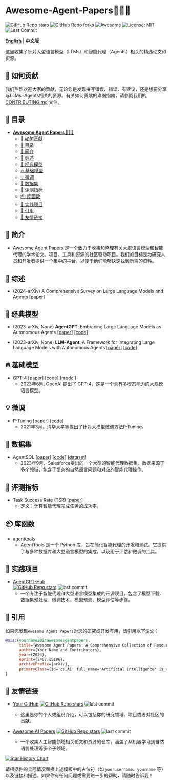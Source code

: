 # **Awesome-Agent-Papers**🚀🚀🚀


[![GitHub Repo stars](https://img.shields.io/github/stars/yourusername/Awesome-Agent-Papers?style=social)](https://github.com/yourusername/Awesome-Agent-Papers/) 
[![GitHub Repo forks](https://img.shields.io/github/forks/yourusername/Awesome-Agent-Papers?style=social)](https://github.com/yourusername/Awesome-Agent-Papers/) 
[![Awesome](https://img.shields.io/badge/Awesome-green.svg)](https://github.com/yourusername/Awesome-Agent-Papers/) 
[![License: MIT](https://img.shields.io/badge/License-MIT-green.svg)](https://opensource.org/licenses/MIT)  
![Last Commit](https://img.shields.io/github/last-commit/yourusername/Awesome-Agent-Papers?color=green) 


[**English**](README.md) | **中文版**

这里收集了针对大型语言模型（LLMs）和智能代理（Agents）相关的精选论文和资源。

## 🌱 如何贡献
我们热烈欢迎大家的贡献，无论您是发现拼写错误、错误、有建议，还是想要分享与LLMs+Agents相关的资源。有关如何贡献的详细指南，请参阅我们的 [CONTRIBUTING.md](CONTRIBUTING.md) 文件。

## 📜 目录
- [**Awesome Agent Papers**🚀🚀🚀](#awesome-agent-papers)
  - [🌱 如何贡献](#-如何贡献)
  - [📜 目录](#-目录)
  - [👋 简介](#-简介)
  - [📖 综述](#-综述)
  - [💬 经典模型](#-经典模型)
  - [🔥 基础模型](#-基础模型)
  - [💡 微调](#-微调)
  - [💪 数据集](#-数据集)
  - [🌈 评测指标](#-评测指标)
  - [📦 库函数](#-库函数)
  - [🔧 实践项目](#-实践项目)
  - [🔗 引用](#-引用)
  - [🤝 友情链接](#-友情链接)

## 👋 简介
- Awesome Agent Papers 是一个致力于收集和整理有关大型语言模型和智能代理的学术论文、项目、工具和资源的社区驱动项目。我们的目标是为研究人员和开发者提供一个集中的平台，以便于他们能够快速找到所需的资料。

## 📖 综述
- (2024-arXiv) A Comprehensive Survey on Large Language Models and Agents [[paper](https://arxiv.org/pdf/2407.15186)] 

## 💬 经典模型
- (2023-arXiv, None) **AgentGPT**: Embracing Large Language Models as Autonomous Agents [[paper](https://arxiv.org/pdf/2312.11242.pdf)] 
[[code](https://github.com/yourusername/agentgpt)] 

- (2023-arXiv, None) **LLM-Agent**: A Framework for Integrating Large Language Models with Autonomous Agents [[paper](https://arxiv.org/pdf/2312.03463.pdf)] 
[[code](https://github.com/yourusername/llm-agent)] 

## 🔥 基础模型
- GPT-4 [[paper](https://arxiv.org/pdf/2306.01116.pdf)]  [[code](https://github.com/openai/gpt-4)]  [[model](https://huggingface.co/openai-gpt-4)] 
  - 2023年6月, OpenAI 提出了 GPT-4，这是一个具有多模态能力的大规模语言模型。

## 💡 微调
- P-Tuning [[paper](https://arxiv.org/pdf/2103.10385.pdf)]  [[code](https://github.com/THUDM/P-tuning)]  
  - 2021年3月，清华大学等提出了针对大模型微调方法P-Tuning。

## 💪 数据集
- AgentSQL [[paper](https://arxiv.org/pdf/1709.00103.pdf)]  [[code](https://github.com/salesforce/AgentSQL)]  [[dataset](https://github.com/salesforce/AgentSQL)] 
  - 2023年9月，Salesforce提出的一个大型的智能代理数据集，数据来源于多个领域，包含了复杂的自然语言问题和对应的智能代理操作。

## 🌈 评测指标
- Task Success Rate (TSR) [[paper](https://arxiv.org/pdf/2208.13629.pdf)] 
  - 定义：计算智能代理完成任务的成功率。

## 📦 库函数
- [agenttools](https://pypi.org/project/agenttools/) 
  - AgentTools 是一个 Python 库，旨在简化智能代理的开发和测试。它提供了与多种数据库和大型语言模型的集成，以及用于评估和微调的工具。

## 🔧 实践项目
- [AgentGPT-Hub](https://github.com/yourusername/AgentGPT-Hub)  
[![GitHub Repo stars](https://img.shields.io/github/stars/yourusername/AgentGPT-Hub?style=social)](https://github.com/yourusername/AgentGPT-Hub/stargazers) 
![last commit](https://img.shields.io/github/last-commit/yourusername/AgentGPT-Hub?color=green) 
  - 一个专注于智能代理和大型语言模型集成的开源项目，包含了模型下载、数据集预处理、微调技术、模型预测、模型评估等步骤。

## 🔗 引用
如果您发现`Awesome Agent Papers`对您的研究或开发有用，请引用以下<a href="https://arxiv.org/abs/2407.15186"  target="_blank">论文</a>：

```bibtex
@misc{yourname2024awesomeagentpapers,
      title={Awesome Agent Papers: A Comprehensive Collection of Resources on Large Language Models and Agents}, 
      author={Your Name and Contributors},
      year={2024},
      eprint={2407.15186},
      archivePrefix={arXiv},
      primaryClass={id='cs.AI' full_name='Artificial Intelligence' is_active=True alt_name=None in_archive='cs' is_general=False description='Covers all areas of artificial intelligence. Roughly includes material in ACM Subject Classes I.2 and F.1.1.'}
}
```

## 🤝 友情链接
- [Your GitHub](https://github.com/yourusername) 
[![GitHub Repo stars](https://img.shields.io/github/stars/yourusername?style=social)](https://github.com/yourusername) 
![last commit](https://img.shields.io/github/last-commit/yourusername/Awesome-Agent-Papers?color=green) 
  - 这里是你的个人或组织介绍，可以包括你的研究领域、项目或者对社区的贡献。

- [Awesome AI Papers](https://github.com/awesome-ai-papers) 
  [![GitHub Repo stars](https://img.shields.io/github/stars/awesome-ai-papers?style=social)](https://github.com/awesome-ai-papers/stargazers) 
  ![last commit](https://img.shields.io/github/last-commit/awesome-ai-papers?color=green) 
  - 一个收集人工智能领域相关论文和资源的仓库，涵盖了从机器学习到自然语言处理等多个子领域。

[![Star History Chart](https://api.star-history.com/svg?repos=yourusername/Awesome-Agent-Papers&type=Date)](https://star-history.com/#yourusername/Awesome-Agent-Papers) 

请根据你的实际情况替换上述模板中的占位符（如 `yourusername`、`yourname` 等）以及链接和描述。如果你有任何问题或需要进一步的帮助，请随时告诉我！
